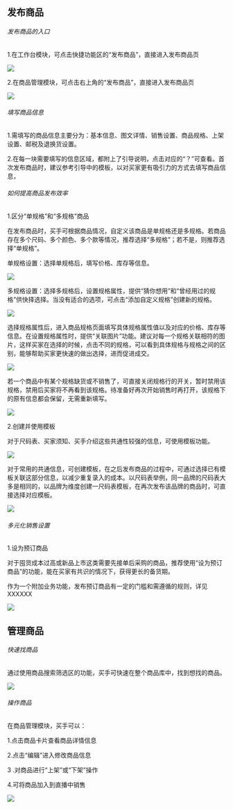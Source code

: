 

## 发布商品

###### 发布商品的入口

1.在工作台模块，可点击快捷功能区的“发布商品”，直接进入发布商品页

![](叔叔最好啦叔叔帮我传一下吧.fld/image006.gif)



2.在商品管理模块，可点击右上角的“发布商品”，直接进入发布商品页

![](叔叔最好啦叔叔帮我传一下吧.fld/image008.gif)



###### 填写商品信息

1.需填写的商品信息主要分为：基本信息、图文详情、销售设置、商品规格、上架设置、邮税及退换货设置。

2.在每一块需要填写的信息区域，都附上了引导说明，点击对应的“？”可查看。首次发布商品时，建议参考引导中的模板，以对买家更有吸引力的方式去填写商品信息，



###### 如何提高商品发布效率

1.区分“单规格”和“多规格”商品

在发布商品时，买手可根据商品情况，自定义该商品是单规格还是多规格。若商品存在多个尺码、多个颜色、多个款等情况，推荐选择“多规格”；若不是，则推荐选择“单规格”。

单规格设置：选择单规格后，填写价格、库存等信息。



![](叔叔最好啦叔叔帮我传一下吧.fld/image010.gif)



多规格设置：选择多规格后，设置规格属性，提供“猜你想用”和“曾经用过的规格”供快择选择。当没有适合的选项，可点击“添加自定义规格”创建新的规格。

![](叔叔最好啦叔叔帮我传一下吧.fld/image012.gif)



选择规格属性后，进入商品规格页面填写具体规格属性值以及对应的价格、库存等信息。在设置规格属性时，提供“关联图片”功能。建议对每一个规格关联相符的图片，这样买家在选择的时候，点击不同的规格，可以看到具体规格与规格之间的区别，能够帮助买家更快速的做出选择，进而促进成交。

![](叔叔最好啦叔叔帮我传一下吧.fld/image014.gif)

若一个商品中有某个规格缺货或不销售了，可直接关闭规格行的开关，暂时禁用该规格，禁用后买家将不再看到该规格。待准备好再次开始销售时再打开，该规格下的原有信息都会保留，无需重新填写。

![](叔叔最好啦叔叔帮我传一下吧.fld/image016.gif)





2.创建并使用模板

对于尺码表、买家须知、买手介绍这些共通性较强的信息，可使用模板功能。

![](叔叔最好啦叔叔帮我传一下吧.fld/image018.gif)



对于常用的共通信息，可创建模板，在之后发布商品的过程中，可通过选择已有模板关联这部分信息，以减少重复录入的成本。以尺码表举例，同一品牌的尺码表大多是相同的，以品牌为维度创建一尺码表模板，在再次发布该品牌的商品时，可直接选择对应模板。

![](叔叔最好啦叔叔帮我传一下吧.fld/image020.gif)



###### 多元化销售设置

1.设为预订商品

对于囤货成本过高或新品上市这类需要先接单后采购的商品，推荐使用“设为预订商品”的功能，能在买家有共识的情况下，获得更长的备货期。

作为一个附加业务功能，发布预订商品有一定的门槛和需遵循的规则，详见XXXXXX

![](叔叔最好啦叔叔帮我传一下吧.fld/image022.gif)

## 管理商品

###### 快速找商品

通过使用商品搜索筛选区的功能，买手可快速在整个商品库中，找到想找的商品。

![](叔叔最好啦叔叔帮我传一下吧.fld/image024.gif)



###### 操作商品

在商品管理模块，买手可以：

1.点击商品卡片查看商品详情信息

2.点击“编辑”进入修改商品信息

3 .对商品进行“上架”或“下架”操作

4.可将商品加入到直播中销售

![](叔叔最好啦叔叔帮我传一下吧.fld/image026.gif)



















  


